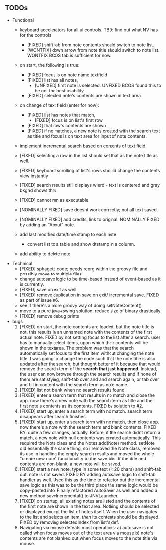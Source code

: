 TODOs
-----

- Functional
	- keyboard accelerators for all ui controls. TBD: find out what NV has for the controls
		- [FIXED] shift tab from note contents should switch to note list.
		- [WONTFIX] down arrow from note title should switch to note list. WONTFIX BCOS tab is sufficient for now.
	- on start, the following is true:
		- [FIXED] focus is on note name textfield
		- [FIXED] list has all notes, 
			- [UNFIXED] first note is selected. UNFIXED BCOS found this to be not the best usability.
		- [FIXED] selected note's contents are shown in text area
	- on change of text field (enter for now):
		- [FIXED] list has notes that match, 
			- [FIXED] focus is on list's first row
		- [FIXED] that row's contents are shown
		- [FIXED] if no matches, a new note is created with the search text as title and focus is on text area for input of note contents.
	- implement incremental search based on contents of text field
	- [FIXED] selecting a row in the list should set that as the note title as well. 
	- [FIXED] keyboard scrolling of list's rows should change the contents view instantly

	- [FIXED] search results still displays wierd - text is centered and gray bkgnd shows thru
	- [FIXED] cannot run as executable
	- [NOMINALLY FIXED] save doesnt work correctly; not all text saved.
	- [NOMINALLY FIXED] add credits, link to original. NOMINALLY FIXED by adding an "About" note.
	- add last modified date/time stamp to each note
		- convert list to a table and show dtstamp in a column.
	- add ability to delete note
- Technical
	- [FIXED] sphagetti code; needs reorg within the groovy file and possibly move to multiple files
	- change autosave logic to be time-based instead of event-based as it is currently.
	- [FIXED] save on exit as well
	- [FIXED] remove duplication in save on exit/ incremental save. FIXED as part of issue #6.
	- see if there's a more groovy way of doing setNoteContent()
	- move to a pure java+swing solution: reduce size of binary drastically.
	- [FIXED] remove debug prints
- bugs
	1. [FIXED] on start, the note contents are loaded, but the note title is not. this results in an unnamed note with the contents of the first actual note. FIXED by not setting focus to the list after a search. user has to manually select items, upon which their contents will be shown in the textarea. The problem was that the search automatically set focus to the first item without changing the note title. I was going to change the code such that the note title is also updated after the search, but thought better of it because that would remove the search term of the **search that just happened**. Instead, the user can now browse through the search results and if none of them are satisfying, shift-tab over and and search again, or tab over and fill in content with the search term as note name.
	2. [FIXED] list not blank when no search results found
	3. [FIXED] enter a search term that results in no match and close the app. now there's a new note with the search term as title and the first note's contents as its contents. FIXED by solution to #2. 
	4. [FIXED] start up, enter a search term with no match. search term disappears after search finishes.
	5. [FIXED] start up, enter a search term with no match, then close app. now there's a note with the search term and blank contents. FIXED BY: quite a few changes, actually. Before, if the search didnt return a match, a new note with null contents was created automatically. This required the Note class and the Notes.add(Note) method. setNote did essentially the same thing, so i removed the Note class, removed its use in handling the empty search results and moved the whole "create new note" functionality to the save bits. if the title and contents are non-blank, a new note will be saved.
	6. [FIXED] start a new note, type in some text (< 20 chars) and shift-tab out. note is not saved. FIXED BY adding autosave logic to shift-tab handler as well. Used this as the time to refactor out the incremental save logic as this was to be the third place the same logic would be copy-pasted into. Finally refactored AutoSaver as well and added a new method saveIncremental() to JNVLauncher.
	7. [FIXED] on startup, all existing notes are listed and the contents of the first note are shown in the text area. Nothing should be selected or displayed except the list of notes itself. When the user navigates to the list and selects an item, *then* its contents should be displayed. FIXED by removing selectedIndex from list's def.
	8. Navigating via mouse defeats most operations: 
		a) autosave is not called when focus moves out of the text area via mouse
		b) note's contents are not blanked out when focus moves to the note title via mouse.

